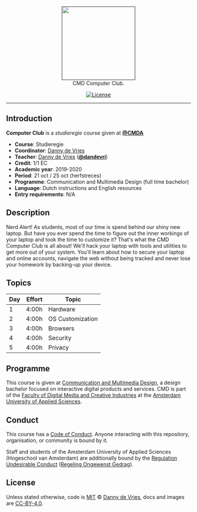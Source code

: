 <p align="center">
    <a href="" target="_blank"><img width="200" src=""></a><br>
    CMD Computer Club.
</p>

<p align="center">
    <a href="https://github.com/dandevri/cmd-computer-club/blob/master/LICENSE"><img src="https://img.shields.io/npm/" alt="License"></a>
</p>

------

## Introduction
 **Computer Club** is a *studieregie* course given at [**@CMDA**][cmda]

*   **Course**: Studieregie
*   **Coordinator**: [Danny de Vries][dangit]
*   **Teacher**:
    [Danny de Vries][dangit] ([**@dandevri**][danweb])
*   **Credit**: 1/1 EC
*   **Academic year**: 2019-2020
*   **Period**: 21 oct / 25 oct (herfstreces)
*   **Programme**: Communication and Multimedia Design (full time bachelor)
*   **Language**: Dutch instructions and English resources
*   **Entry requirements**: N/A

## Description
Nerd Alert! As students, most of our time is spend behind our shiny new laptop. But have you ever spend the time to figure out the inner workings of your laptop and took the time to customize it? That's what the CMD Computer Club is all about! We'll hack your laptop with tools and utilities to get more out of your system. You'll learn about how to secure your laptop and online accounts, navigate the web without being tracked and never lose your homework by backing-up your device.

## Topics
| Day | Effort | Topic                   | 
| ---- | -----: | ---------------------- | 
| 1    |  4:00h | Hardware               | 
| 2    |  4:00h | OS Customization       | 
| 3    |  4:00h | Browsers               | 
| 4    |  4:00h | Security               | 
| 5    |  4:00h | Privacy                | 

## Programme

This course is given at [Communication and Multimedia Design][bachelor], a
design bachelor focused on interactive digital products and services.  CMD is
part of the [Faculty of Digital Media and Creative Industries][faculty] at the
[Amsterdam University of Applied Sciences][university].

## Conduct

This course has a [Code of Conduct][coc].  Anyone interacting with this
repository, organisation, or community is bound by it.

Staff and students of the Amsterdam University of Applied Sciences (Hogeschool
van Amsterdam) are additionally bound by the [Regulation Undesirable
Conduct][ruc] ([Regeling Ongewenst Gedrag][rog]).

## License

Unless stated otherwise, code is [MIT][] © [Danny de Vries][author], docs and images are [CC-BY-4.0][].

[cmda]: https://github.com/cmda
[dangit]: https://github.com/dandevri
[danweb]: https://dandevri.es
[author]: https://dandevri.es
[bachelor]: https://www.cmd-amsterdam.nl/english/
[faculty]: https://www.amsterdamuas.com/faculty/fdmci/faculty-of-digital-media-and-creative-industries.html
[university]: https://www.amsterdamuas.com
[coc]: code-of-conduct.md
[mit]: license.md#code
[cc-by-4.0]: license.md#documentation-and-images
[ruc]: https://www.amsterdamuas.com/practical-matters/algemeen/hva-breed/juridische-zaken/legal-affairs/regulation-undesirable-conduct/regulation-undesirable-conduct.html#anker-3-complaints-authority
[rog]: https://www.hva.nl/praktisch/algemeen/hva-breed/juridische-zaken/loket-beroep-bezwaar-en-klacht/regeling-ongewenst-gedrag/regeling-ongewenst-gedrag.html?origin=gbS4rg%2FDTZuxQ6lGVF%2BN1A
